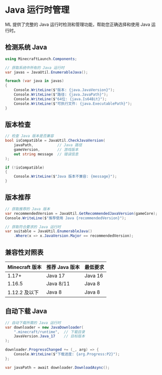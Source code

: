 # Java 运行时管理

ML 提供了完整的 Java 运行时检测和管理功能，帮助您正确选择和使用 Java 运行时。

## 检测系统 Java

```csharp
using MinecraftLaunch.Components;

// 获取系统中所有的 Java 运行时
var javas = JavaUtil.EnumerableJava();

foreach (var java in javas)
{
    Console.WriteLine($"版本: {java.JavaVersion}");
    Console.WriteLine($"路径: {java.JavaPath}");
    Console.WriteLine($"64位: {java.Is64Bit}");
    Console.WriteLine($"可执行文件: {java.ExecutablePath}");
}
```

## 版本检查

```csharp
// 检查 Java 版本是否兼容
bool isCompatible = JavaUtil.CheckJavaVersion(
    javaPath,           // Java 路径
    gameVersion,        // 游戏版本
    out string message  // 错误信息
);

if (!isCompatible)
{
    Console.WriteLine($"Java 版本不兼容: {message}");
}
```

## 版本推荐

```csharp
// 获取推荐的 Java 版本
var recommendedVersion = JavaUtil.GetRecommendedJavaVersion(gameCore);
Console.WriteLine($"推荐使用 Java {recommendedVersion}");

// 获取符合要求的 Java 运行时
var suitable = JavaUtil.EnumerableJava()
    .Where(x => x.JavaVersion.Major == recommendedVersion);
```

## 兼容性对照表

| Minecraft 版本 | 推荐 Java 版本 | 最低要求 |
|----------------|----------------|----------|
| 1.17+ | Java 17 | Java 16 |
| 1.16.5 | Java 8/11 | Java 8 |
| 1.12.2 及以下 | Java 8 | Java 8 |

## 自动下载 Java

```csharp
// 自动下载所需的 Java 运行时
var downloader = new JavaDownloader(
    ".minecraft/runtime",  // 下载目录
    JavaVersion.Java_17    // 目标版本
);

downloader.ProgressChanged += (_, arg) => {
    Console.WriteLine($"下载进度: {arg.Progress:P2}");
};

var javaPath = await downloader.DownloadAsync();
```

